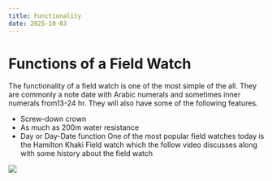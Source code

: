```yaml
---
title: Functionality
date: 2025-10-03
---
```

# Functions of a Field Watch

The functionality of a field watch is one of the most simple of the all. They are commonly a note date with Arabic numerals and sometimes inner numerals from13-24 hr. They will also have some of the following features.
* Screw-down crown
* As much as 200m water resistance
* Day or Day-Date function
One of the most popular field watches today is the Hamilton Khaki Field watch which the follow video discusses along with some history about the field watch


![](https://www.youtube.com/watch?v=HCvVaZmiF38)


